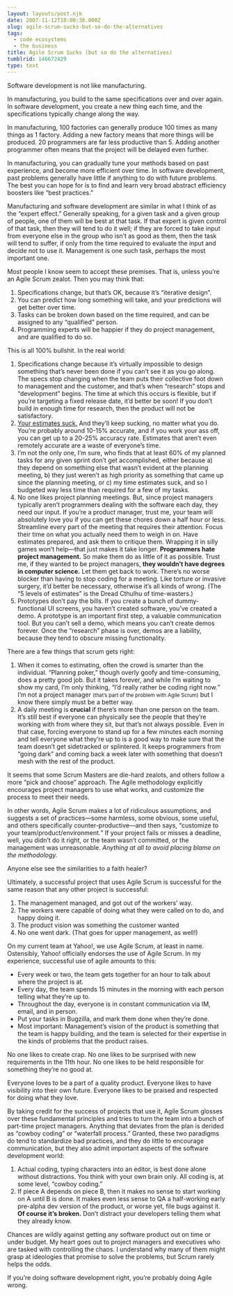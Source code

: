 ```yaml
---
layout: layouts/post.njk
date: 2007-11-12T18:00:38.000Z
slug: agile-scrum-sucks-but-so-do-the-alternatives
tags:
  - code ecosystems
  - the business
title: Agile Scrum Sucks (but so do the alternatives)
tumblrid: 146672429
type: text
---
```

<p>Software development is not like manufacturing.</p>

<p>In manufacturing, you build to the same specifications over and over again.
In software development, you create a new thing each time, and the specifications typically change along the way.</p>

<p>In manufacturing, 100 factories can generally produce 100 times as many things as 1 factory.  Adding a new factory means that more things will be produced.
20 programmers are far less productive than 5.  Adding another programmer often means that the project will be delayed even further.</p>

<p>In manufacturing, you can gradually tune your methods based on past experience, and become more efficient over time.
In software development, past problems generally have little if anything to do with future problems.  The best you can hope for is to find and learn very broad abstract efficiency boosters like &ldquo;best practices.&rdquo;</p>

<p>Manufacturing and software development are similar in what I think of as the &ldquo;expert effect.&rdquo;  Generally speaking, for a given task and a given group of people, one of them will be best at that task.  If that expert is given control of that task, then they will tend to do it well; if they are forced to take input from everyone else in the group who isn&rsquo;t as good as them, then the task will tend to suffer, if only from the time required to evaluate the input and decide not to use it.  Management is one such task, perhaps the most important one.</p>

<p>Most people I know seem to accept these premises.  That is, unless you&rsquo;re an Agile Scrum zealot.  Then you may think that:</p>

<ol><li>Specifications change, but that&rsquo;s OK, because it&rsquo;s &ldquo;iterative design&rdquo;.</li>
    <li>You can predict how long something will take, and your predictions will get better over time.</li>
    <li>Tasks can be broken down based on the time required, and can be assigned to any &ldquo;qualified&rdquo; person.</li>
    <li>Programming experts will be happier if they do project management, and are qualified to do so.</li>
</ol><p>This is all 100% bullshit.  In the real world:</p>

<ol><li>Specifications change because it&rsquo;s virtually impossible to design something that&rsquo;s never been done if you can&rsquo;t see it as you go along.  The specs stop changing when the team puts their collective foot down to management and the customer, and that&rsquo;s when &ldquo;research&rdquo; stops and &ldquo;development&rdquo; begins.  The time at which this occurs is flexible, but if you&rsquo;re targeting a fixed release date, it&rsquo;d better be soon!  If you don&rsquo;t build in enough time for research, then the product will not be satisfactory.</li>
    <li><a href="http://www.codinghorror.com/blog/archives/000981.html">Your estimates suck.</a>  And they&rsquo;ll keep sucking, no matter what you do.  You&rsquo;re probably around 10-15% accurate, and if you work your ass off, you can get up to a 20-25% accuracy rate.  Estimates that aren&rsquo;t even remotely accurate are a waste of everyone&rsquo;s time.</li>
    <li>I&rsquo;m not the only one, I&rsquo;m sure, who finds that at least 60% of my planned tasks for any given sprint don&rsquo;t get accomplished, either because a) they depend on something else that wasn&rsquo;t evident at the planning meeting, b) they just weren&rsquo;t as high priority as something that came up since the planning meeting, or c) my time estimates suck, and so I budgeted way less time than required for a few of my tasks.</li>
    <li>No one likes project planning meetings.  But, since project managers typically aren&rsquo;t programmers dealing with the software each day, they need our input.  If you&rsquo;re a product manager, trust me, your team will absolutely love you if you can get these chores down a half hour or less.  Streamline every part of the meeting that requires their attention.  Focus their time on what you actually need them to weigh in on.  Have estimates prepared, and ask them to critique them.  Wrapping it in silly games won&rsquo;t help&mdash;that just makes it take longer.  <strong>Programmers hate project management.</strong>  So make them do as little of it as possible.  Trust me, if they wanted to be project managers, <strong>they wouldn&rsquo;t have degrees in computer science.</strong>  Let them get back to work.  There&rsquo;s no worse blocker than having to stop coding for a meeting.  Like torture or invasive surgery, it&rsquo;d better be necessary, otherwise it&rsquo;s all kinds of wrong.  (The &ldquo;5 levels of estimates&rdquo; is the Dread Cthulhu of time-wasters.)</li>
    <li>Prototypes don&rsquo;t pay the bills.  If you create a bunch of dummy-functional UI screens, you haven&rsquo;t created software, you&rsquo;ve created a demo.  A prototype is an important first step, a valuable communication tool.  But you can&rsquo;t sell a demo, which means you can&rsquo;t create demos forever.  Once the &ldquo;research&rdquo; phase is over, demos are a liability, because they tend to obscure missing functionality.</li>
</ol><p>There are a few things that scrum gets right:</p>

<ol><li>When it comes to estimating, often the crowd is smarter than the individual.  &ldquo;Planning poker,&rdquo; though overly goofy and time-consuming, does a pretty good job.  But it takes forever, and while I&rsquo;m waiting to show my card, I&rsquo;m only thinking, <q>I&rsquo;d really rather be coding right now.</q>  I&rsquo;m not a project manager <small>(that&rsquo;s part of the problem with Agile Scrum)</small> but I know there simply must be a better way.</li>
    <li>A daily meeting is <strong>crucial</strong> if there&rsquo;s more than one person on the team.  It&rsquo;s still best if everyone can physically see the people that they&rsquo;re working with from where they sit, but that&rsquo;s not always possible.  Even in that case, forcing everyone to stand up for a few minutes each morning and tell everyone what they&rsquo;re up to is a good way to make sure that the team doesn&rsquo;t get sidetracked or splintered.  It keeps programmers from &ldquo;going dark&rdquo; and coming back a week later with something that doesn&rsquo;t mesh with the rest of the product.</li>
</ol><p>It seems that some Scrum Masters are die-hard zealots, and others follow a more &ldquo;pick and choose&rdquo; approach.  The Agile methodology explicitly encourages project managers to use what works, and customize the process to meet their needs.</p>

<p>In other words, Agile Scrum makes a lot of ridiculous assumptions, and suggests a set of practices&mdash;some harmless, some obvious, some useful, and others specifically counter-productive&mdash;and then says, <q>customize to your team/product/environment.</q>  If your project fails or misses a deadline, well, you didn&rsquo;t do it right, or the team wasn&rsquo;t committed, or the management was unreasonable.  <em>Anything at all to avoid placing blame on the methodology.</em></p>

<p>Anyone else see the similarities to a faith healer?</p>

<p>Ultimately, a successful project that uses Agile Scrum is successful for the same reason that any other project is successful:</p>

<ol><li>The management managed, and got out of the workers&rsquo; way.</li>
    <li>The workers were capable of doing what they were called on to do, and happy doing it.</li>
    <li>The product vision was something the customer wanted</li>
    <li>No one went dark.  (That goes for upper management, as well!)</li>
</ol><p>On my current team at Yahoo!, we use Agile Scrum, at least in name.  Ostensibly, Yahoo! officially endorses the use of Agile Scrum.  In my experience, successful use of agile amounts to this:</p>

<ul><li>Every week or two, the team gets together for an hour to talk about where the project is at.</li>
    <li>Every day, the team spends 15 minutes in the morning with each person telling what they&rsquo;re up to.</li>
    <li>Throughout the day, everyone is in constant communication via IM, email, and in person.</li>
    <li>Put your tasks in Bugzilla, and mark them done when they&rsquo;re done.</li>
    <li>Most important: Management&rsquo;s vision of the product is something that the team is happy building, and the team is selected for their expertise in the kinds of problems that the product raises.</li>
</ul><p>No one likes to create crap.  No one likes to be surprised with new requirements in the 11th hour.  No one likes to be held responsible for something they&rsquo;re no good at.</p>

<p>Everyone loves to be a part of a quality product.  Everyone likes to have visibility into their own future.  Everyone likes to be praised and respected for doing what they love.</p>

<p>By taking credit for the success of projects that use it, Agile Scrum glosses over these fundamental principles and tries to turn the team into a bunch of part-time project managers.  Anything that deviates from the plan is derided as &ldquo;cowboy coding&rdquo; or &ldquo;waterfall process.&rdquo;  Granted, these two paradigms do tend to standardize bad practices, and they do little to encourage communication, but they also admit important aspects of the software development world:</p>

<ol><li>Actual coding, typing characters into an editor, is best done alone without distractions.  You think with your own brain only.  All coding is, at some level, &ldquo;cowboy coding.&rdquo;</li>
    <li>If piece A depends on piece B, then it makes no sense to start working on A until B is done.  It makes even less sense to QA a half-working early pre-alpha dev version of the product, or worse yet, file bugs against it.  <strong>Of course it&rsquo;s broken.</strong>  Don&rsquo;t distract your developers telling them what they already know.</li>
</ol><p>Chances are wildly against getting any software product out on time or under budget.  My heart goes out to project managers and executives who are tasked with controlling the chaos.  I understand why many of them might grasp at ideologies that promise to solve the problems, but Scrum rarely helps the odds.</p>

<p>If you&rsquo;re doing software development right, you&rsquo;re probably doing Agile wrong.</p>

